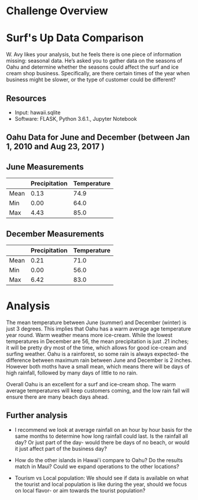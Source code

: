 # Challenge Overview
# Surf's Up Data Comparison
W. Avy likes your analysis, but he feels there is one piece of information missing: seasonal data. He’s asked you to gather data on the seasons of Oahu and determine whether the seasons could affect the surf and ice cream shop business. Specifically, are there certain times of the year when business might be slower, or the type of customer could be different?


## Resources
- Input: hawaii.sqlite
- Software: FLASK, Python 3.6.1., Jupyter Notebook

## Oahu Data for June and December (between Jan 1, 2010 and Aug 23, 2017 )

## June Measurements

|  | Precipitation | Temperature |
|---|---|---|
Mean| 0.13 | 74.9 |
Min | 0.00 | 64.0 |
Max | 4.43 | 85.0 |

## December Measurements


|  | Precipitation | Temperature |
|---|---|---|
Mean| 0.21 | 71.0 |
Min | 0.00 | 56.0 |
Max | 6.42 | 83.0 |

# Analysis

The mean temperature between June (summer) and December (winter) is just 3 degrees. This implies that Oahu has a warm average age temperature year round. Warm weather means more ice-cream. While the lowest temperatures in December are 56, the mean precipitation is just .21 inches; it will be pretty dry most of the time, which allows for good ice-cream and surfing weather. Oahu is a rainforest, so some rain is always expected- the difference between maximum rain between June and December is 2 inches. However both moths have a small mean, which means there will be days of high rainfall, followed by many days of little to no rain.

Overall Oahu is an excellent for a surf and ice-cream shop. The warm average temperatures will keep customers coming, and the low rain fall will ensure there are many beach days ahead.

## Further analysis

- I recommend we look at average rainfall on an hour by hour basis for the same months to determine how long rainfall could last. Is the rainfall all day? Or just part of the day- would there be days of no beach, or would it just affect part of the business day?

- How do the other islands in Hawai'i compare to Oahu? Do the results match in Maui? Could we expand operations to the other locations?

- Tourism vs Local population: We should see if data is available on what the tourist and local population is like during the year, should we focus on local flavor- or aim towards the tourist population?
